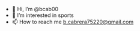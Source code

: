 - 👋 Hi, I’m @bcab00
- 👀 I’m interested in sports
- 📫 How to reach me b.cabrera75220@gmail.com

<!---
bcab00/bcab00 is a ✨ special ✨ repository because its `README.md` (this file) appears on your GitHub profile.
You can click the Preview link to take a look at your changes.
--->
